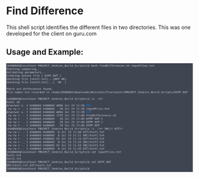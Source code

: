 # Find Difference
This shell script identifies the different files in two directories. This was one developed for the client on guru.com

## Usage and Example:
<img src="Screenshot_2018-07-23_12-17-26.png?raw=true"
     alt="Find Difference Usage Example"
     style="float: left; margin-right: 10px;" />